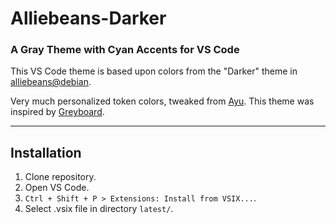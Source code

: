 # Alliebeans-Darker
### A Gray Theme with Cyan Accents for VS Code

This VS Code theme is based upon colors from the "Darker" theme in [alliebeans@debian](https://github.com/alliebeans/at-debian).

Very much personalized token colors, tweaked from [Ayu](https://vscodethemes.com/e/teabyii.ayu/ayu-dark).
This theme was inspired by [Greyboard](https://github.com/micjohansson/greyboard).

---

## Installation

1. Clone repository.
2. Open VS Code.
3. `Ctrl + Shift + P > Extensions: Install from VSIX...`.
4. Select .vsix file in directory `latest/`.